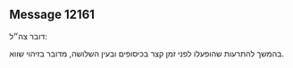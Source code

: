 ## Message 12161

דובר צה״ל: 

בהמשך להתרעות שהופעלו לפני זמן קצר בכיסופים ובעין השלושה, מדובר בזיהוי שווא.

